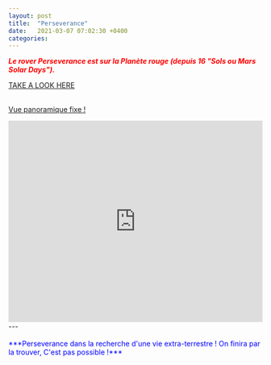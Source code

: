 ```yaml
---
layout: post
title:  "Perseverance"
date:   2021-03-07 07:02:30 +0400
categories: 
---
```



<span style="color: red">***Le rover Perseverance est sur la Planète rouge (depuis 16 "Sols ou Mars Solar Days").***</span>
<br>

<!---
<span><a href="https://www.nasa.gov/perseverance" target="_blank">Voici les dernières images de la NASA</a></span>
--->
<span><a href="https://mars.nasa.gov/mars2020/" target="_blank">TAKE A LOOK HERE</a></span>
<br/><br>

<span><a href="https://www.nasa.gov/sites/default/files/thumbnails/image/pia2464-mastcam-zs_first_360-degree_panorama2.jpg" target="_blank">Vue panoramique fixe !</a></span><br>

<iframe src='https://mars.nasa.gov/layout/embed/image/mars-panorama/?id=25674' width='100%' height='400' scrolling='no' frameborder='0' allowfullscreen></iframe>
---
<br/><br>
<span style="color: blue">***Perseverance dans la recherche d'une vie extra-terrestre ! On finira par la trouver, C'est pas possible !***</span>



